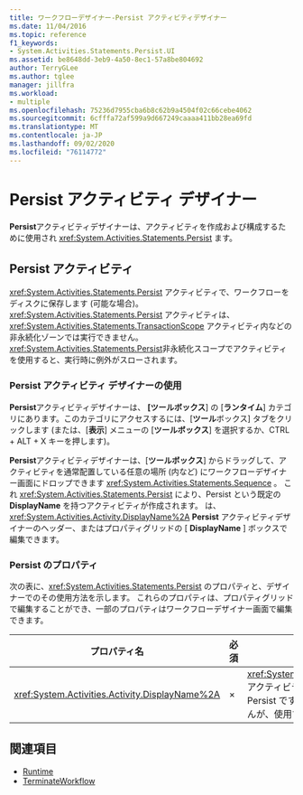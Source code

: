 ```yaml
---
title: ワークフローデザイナー-Persist アクティビティデザイナー
ms.date: 11/04/2016
ms.topic: reference
f1_keywords:
- System.Activities.Statements.Persist.UI
ms.assetid: be8648dd-3eb9-4a50-8ec1-57a8be804692
author: TerryGLee
ms.author: tglee
manager: jillfra
ms.workload:
- multiple
ms.openlocfilehash: 75236d7955cba6b8c62b9a4504f02c66cebe4062
ms.sourcegitcommit: 6cfffa72af599a9d667249caaaa411bb28ea69fd
ms.translationtype: MT
ms.contentlocale: ja-JP
ms.lasthandoff: 09/02/2020
ms.locfileid: "76114772"
---
```

# <a name="persist-activity-designer"></a>Persist アクティビティ デザイナー

**Persist**アクティビティデザイナーは、アクティビティを作成および構成するために使用され <xref:System.Activities.Statements.Persist> ます。

## <a name="the-persist-activity"></a>Persist アクティビティ

<xref:System.Activities.Statements.Persist> アクティビティで、ワークフローをディスクに保存します (可能な場合)。 <xref:System.Activities.Statements.Persist> アクティビティは、<xref:System.Activities.Statements.TransactionScope> アクティビティ内などの非永続化ゾーンでは実行できません。 <xref:System.Activities.Statements.Persist>非永続化スコープでアクティビティを使用すると、実行時に例外がスローされます。

### <a name="using-the-persist-activity-designer"></a>Persist アクティビティ デザイナーの使用

**Persist**アクティビティデザイナーは、 **[ツールボックス**] の [**ランタイム**] カテゴリにあります。このカテゴリにアクセスするには、[**ツール**ボックス] タブをクリックします (または、[**表示**] メニューの [**ツールボックス**] を選択するか、CTRL + ALT + X キーを押します)。

**Persist**アクティビティデザイナーは、[**ツールボックス**] からドラッグして、アクティビティを通常配置している任意の場所 (内など) にワークフローデザイナー画面にドロップできます <xref:System.Activities.Statements.Sequence> 。 これ <xref:System.Activities.Statements.Persist> により、Persist という既定の **DisplayName** を持つアクティビティが作成されます。 は、 <xref:System.Activities.Activity.DisplayName%2A> **Persist** アクティビティデザイナーのヘッダー、またはプロパティグリッドの [ **DisplayName** ] ボックスで編集できます。

### <a name="the-persist-properties"></a>Persist のプロパティ

次の表に、<xref:System.Activities.Statements.Persist> のプロパティと、デザイナーでのその使用方法を示します。 これらのプロパティは、プロパティグリッドで編集することができ、一部のプロパティはワークフローデザイナー画面で編集できます。

|プロパティ名|必須|使用法|
|-|--------------|-|
|<xref:System.Activities.Activity.DisplayName%2A>|×|<xref:System.Activities.Statements.Persist> アクティビティの表示名。 既定値は Persist です。 表示名は必須ではありませんが、使用することをお勧めします。|

## <a name="see-also"></a>関連項目

- [Runtime](../workflow-designer/runtime-activity-designers.md)
- [TerminateWorkflow](../workflow-designer/terminateworkflow-activity-designer.md)
